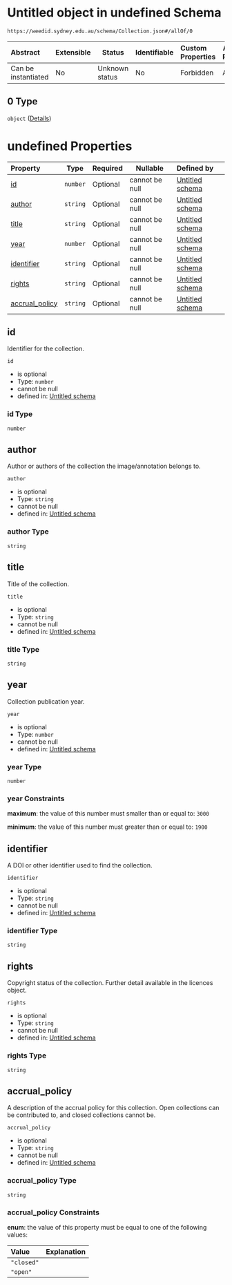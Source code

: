 # Untitled object in undefined Schema

```txt
https://weedid.sydney.edu.au/schema/Collection.json#/allOf/0
```




| Abstract            | Extensible | Status         | Identifiable | Custom Properties | Additional Properties | Access Restrictions | Defined In                                                                |
| :------------------ | ---------- | -------------- | ------------ | :---------------- | --------------------- | ------------------- | ------------------------------------------------------------------------- |
| Can be instantiated | No         | Unknown status | No           | Forbidden         | Allowed               | none                | [Collection.schema.json\*](Collection.schema.json "open original schema") |

## 0 Type

`object` ([Details](collection-allof-0.md))

# undefined Properties

| Property                          | Type     | Required | Nullable       | Defined by                                                                                                                                                       |
| :-------------------------------- | -------- | -------- | -------------- | :--------------------------------------------------------------------------------------------------------------------------------------------------------------- |
| [id](#id)                         | `number` | Optional | cannot be null | [Untitled schema](collection-allof-0-properties-id.md "https&#x3A;//weedid.sydney.edu.au/schema/Collection.json#/allOf/0/properties/id")                         |
| [author](#author)                 | `string` | Optional | cannot be null | [Untitled schema](collection-allof-0-properties-author.md "https&#x3A;//weedid.sydney.edu.au/schema/Collection.json#/allOf/0/properties/author")                 |
| [title](#title)                   | `string` | Optional | cannot be null | [Untitled schema](collection-allof-0-properties-title.md "https&#x3A;//weedid.sydney.edu.au/schema/Collection.json#/allOf/0/properties/title")                   |
| [year](#year)                     | `number` | Optional | cannot be null | [Untitled schema](collection-allof-0-properties-year.md "https&#x3A;//weedid.sydney.edu.au/schema/Collection.json#/allOf/0/properties/year")                     |
| [identifier](#identifier)         | `string` | Optional | cannot be null | [Untitled schema](collection-allof-0-properties-identifier.md "https&#x3A;//weedid.sydney.edu.au/schema/Collection.json#/allOf/0/properties/identifier")         |
| [rights](#rights)                 | `string` | Optional | cannot be null | [Untitled schema](collection-allof-0-properties-rights.md "https&#x3A;//weedid.sydney.edu.au/schema/Collection.json#/allOf/0/properties/rights")                 |
| [accrual_policy](#accrual_policy) | `string` | Optional | cannot be null | [Untitled schema](collection-allof-0-properties-accrual_policy.md "https&#x3A;//weedid.sydney.edu.au/schema/Collection.json#/allOf/0/properties/accrual_policy") |

## id

Identifier for the collection.


`id`

-   is optional
-   Type: `number`
-   cannot be null
-   defined in: [Untitled schema](collection-allof-0-properties-id.md "https&#x3A;//weedid.sydney.edu.au/schema/Collection.json#/allOf/0/properties/id")

### id Type

`number`

## author

Author or authors of the collection the image/annotation belongs to.


`author`

-   is optional
-   Type: `string`
-   cannot be null
-   defined in: [Untitled schema](collection-allof-0-properties-author.md "https&#x3A;//weedid.sydney.edu.au/schema/Collection.json#/allOf/0/properties/author")

### author Type

`string`

## title

Title of the collection.


`title`

-   is optional
-   Type: `string`
-   cannot be null
-   defined in: [Untitled schema](collection-allof-0-properties-title.md "https&#x3A;//weedid.sydney.edu.au/schema/Collection.json#/allOf/0/properties/title")

### title Type

`string`

## year

Collection publication year.


`year`

-   is optional
-   Type: `number`
-   cannot be null
-   defined in: [Untitled schema](collection-allof-0-properties-year.md "https&#x3A;//weedid.sydney.edu.au/schema/Collection.json#/allOf/0/properties/year")

### year Type

`number`

### year Constraints

**maximum**: the value of this number must smaller than or equal to: `3000`

**minimum**: the value of this number must greater than or equal to: `1900`

## identifier

A DOI or other identifier used to find the collection.


`identifier`

-   is optional
-   Type: `string`
-   cannot be null
-   defined in: [Untitled schema](collection-allof-0-properties-identifier.md "https&#x3A;//weedid.sydney.edu.au/schema/Collection.json#/allOf/0/properties/identifier")

### identifier Type

`string`

## rights

Copyright status of the collection.
Further detail available in the licences object.


`rights`

-   is optional
-   Type: `string`
-   cannot be null
-   defined in: [Untitled schema](collection-allof-0-properties-rights.md "https&#x3A;//weedid.sydney.edu.au/schema/Collection.json#/allOf/0/properties/rights")

### rights Type

`string`

## accrual_policy

A description of the accrual policy for this collection.
Open collections can be contributed to, and closed collections cannot be.


`accrual_policy`

-   is optional
-   Type: `string`
-   cannot be null
-   defined in: [Untitled schema](collection-allof-0-properties-accrual_policy.md "https&#x3A;//weedid.sydney.edu.au/schema/Collection.json#/allOf/0/properties/accrual_policy")

### accrual_policy Type

`string`

### accrual_policy Constraints

**enum**: the value of this property must be equal to one of the following values:

| Value      | Explanation |
| :--------- | ----------- |
| `"closed"` |             |
| `"open"`   |             |
